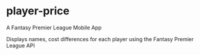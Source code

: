 # player-price

 A Fantasy Premier League Mobile App

 Displays names, cost differences for each player using the Fantasy Premier League API
